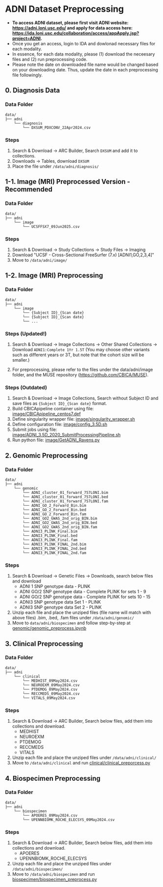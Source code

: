 # ADNI Dataset Preprocessing
- **To access ADNI dataset, please first visit ADNI website: https://adni.loni.usc.edu/ and apply for data access here: https://ida.loni.usc.edu/collaboration/access/appApply.jsp?project=ADNI.**
- Once you get an access, login to IDA and dowlonad necessary files for each modality.
- In essence, for each data modality, please (1) download the neceesary files and (2) run preprocessing code.  
- Please note the date on downloaded file name would be changed based on your downloading date. Thus, update the date in each preprocessing file followingly.

## 0. Diagnosis Data
### Data Folder 
```
data/
├── adni
    └── diagnosis
        └── DXSUM_PDXCONV_22Apr2024.csv
```

### Steps
1. Search & Download -> ARC Builder, Search `DXSUM` and add it to collections.
2. Downloads -> Tables, download `DXSUM`
3. Place the file under `/data/adni/diagnosis/`


## 1-1. Image (MRI) Preprocessed Version - Recommended

### Data Folder 
```
data/
├── adni
    └── image
        └── UCSFFSX7_09Jun2025.csv
```

### Steps
1. Search & Download -> Study Collections -> Study Files -> Imaging
2. Download "UCSF - Cross-Sectional FreeSurfer (7.x) [ADNI1,GO,2,3,4]"
3. Move to `/data/adni/image/`

## 1-2. Image (MRI) Preprocessing

### Data Folder 
```
data/
├── adni
    └── image
        └── {Subject ID}_{Scan date}
        └── {Subject ID}_{Scan date}
        └── ...
```

### Steps (Updated!)
1. Search & Download -> Image Collections -> Other Shared Collections -> Download `ADNI1:Complete 1Yr 1.5T` (You may choose other variants such as different years or 3T, but note that the cohort size will be smaller.)

2. For preprocessing, please refer to the files under the data/adni/image folder, and the MUSE repository (https://github.com/CBICA/MUSE).

### Steps (Outdated)
1. Search & Download -> Image Collections, Search without Subject ID and save files as `{Subject ID}_{Scan date}` format.
2. Build CBICApipeline container using file: [image/CBICApipeline_centos7.def](image/CBICApipeline_centos7.def)
3. Define singularity wrapper file: [image/singularity_wrapper.sh](image/singularity_wrapper.sh)
4. Define configuration file: [image/config_3.5D.sh](image/config_3.5D.sh)
5. Submit jobs using file: [image/ADNI_3.5D_2020_SubmitProcessingPipeline.sh](image/ADNI_3.5D_2020_SubmitProcessingPipeline.sh)
6. Run python file: [image/GetADNI_Ravens.py](image/GetADNI_Ravens.py)


## 2. Genomic Preprocessing
### Data Folder 
```
data/
├── adni
    └── genomic
        └── ADNI_cluster_01_forward_757LONI.bim
        └── ADNI_cluster_01_forward_757LONI.bed
        └── ADNI_cluster_01_forward_757LONI.fam
        └── ADNI_GO_2_Forward_Bin.bim
        └── ADNI_GO_2_Forward_Bin.bed
        └── ADNI_GO_2_Forward_Bin.fam
        └── ADNI_GO2_GWAS_2nd_orig_BIN.bim
        └── ADNI_GO2_GWAS_2nd_orig_BIN.bed
        └── ADNI_GO2_GWAS_2nd_orig_BIN.fam
        └── ADNI3_PLINK_Final.bim
        └── ADNI3_PLINK_Final.bed
        └── ADNI3_PLINK_Final.fam
        └── ADNI3_PLINK_FINAL_2nd.bim
        └── ADNI3_PLINK_FINAL_2nd.bed
        └── ADNI3_PLINK_FINAL_2nd.fam
```

### Steps
1. Search & Download -> Genetic Files -> Downloads, search below files and download
    - ADNI 1 SNP genotype data - PLINK
    - ADNI GO/2 SNP genotype data - Complete PLINK for sets 1 - 9
    - ADNI GO/2 SNP genotype data - Complete PLINK for sets 10 - 15
    - ADNI3 SNP genotype data Set 1 - PLINK
    - ADNI3 SNP genotype data Set 2 - PLINK
2. Unzip each file and place the unziped files (file name will match with above files) .bim, .bed, .fam files under `/data/adni/genomic/`
3. Move to `data/adni/biospecimen` and follow step-by-step at [genomic/genomic_preprocess.ipynb](genomic/genomic_preprocess.ipynb)


## 3. Clinical Preprocessing
### Data Folder 
```
data/
├── adni
    └── clinical
        └── MEDHIST_09May2024.csv
        └── NEUROEXM_09May2024.csv
        └── PTDEMOG_09May2024.csv
        └── RECCMEDS_09May2024.csv
        └── VITALS_09May2024.csv
```

### Steps
1. Search & Download -> ARC Builder, Search below files, add them into collections and download.
    - MEDHIST
    - NEUROEXM
    - PTDEMOG
    - RECCMEDS
    - VITALS
2. Unzip each file and place the unziped files under `/data/adni/clinical/`
3. Move to `/data/adni/clinical` and run [clinical/clinical_preporcess.py](clinical/clinical_preporcess.py)


## 4. Biospecimen Preprocessing
### Data Folder 
```
data/
├── adni
    └── biospecimen
        └── APOERES_09May2024.csv
        └── UPENNBIOMK_ROCHE_ELECSYS_09May2024.csv
```

### Steps
1. Search & Download -> ARC Builder, Search below files, add them into collections and download.
    - APOERES
    - UPENNBIOMK_ROCHE_ELECSYS
2. Unzip each file and place the unziped files under `/data/adni/biospecimen/`
3. Move to `/data/adni/biospecimen` and run [biospecimen/biospecimen_preprocess.py](biospecimen/biospecimen_preprocess.py)